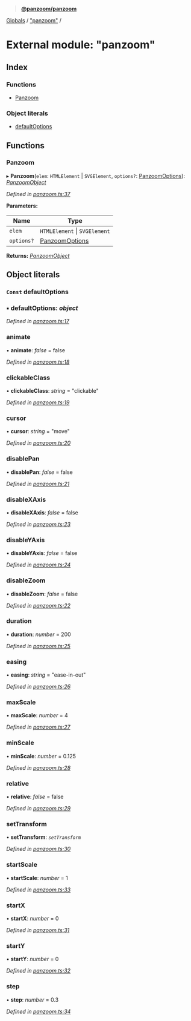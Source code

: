> **[@panzoom/panzoom](../README.md)**

[Globals](../globals.md) / ["panzoom"](_panzoom_.md) /

# External module: "panzoom"

## Index

### Functions

* [Panzoom](_panzoom_.md#panzoom)

### Object literals

* [defaultOptions](_panzoom_.md#const-defaultoptions)

## Functions

###  Panzoom

▸ **Panzoom**(`elem`: `HTMLElement` | `SVGElement`, `options?`: [PanzoomOptions](_types_.md#panzoomoptions)): *[PanzoomObject](../interfaces/_types_.panzoomobject.md)*

*Defined in [panzoom.ts:37](https://github.com/timmywil/panzoom/blob/308448a/src/panzoom.ts#L37)*

**Parameters:**

Name | Type |
------ | ------ |
`elem` | `HTMLElement` \| `SVGElement` |
`options?` | [PanzoomOptions](_types_.md#panzoomoptions) |

**Returns:** *[PanzoomObject](../interfaces/_types_.panzoomobject.md)*

## Object literals

### `Const` defaultOptions

### ▪ **defaultOptions**: *object*

*Defined in [panzoom.ts:17](https://github.com/timmywil/panzoom/blob/308448a/src/panzoom.ts#L17)*

###  animate

• **animate**: *false* = false

*Defined in [panzoom.ts:18](https://github.com/timmywil/panzoom/blob/308448a/src/panzoom.ts#L18)*

###  clickableClass

• **clickableClass**: *string* = "clickable"

*Defined in [panzoom.ts:19](https://github.com/timmywil/panzoom/blob/308448a/src/panzoom.ts#L19)*

###  cursor

• **cursor**: *string* = "move"

*Defined in [panzoom.ts:20](https://github.com/timmywil/panzoom/blob/308448a/src/panzoom.ts#L20)*

###  disablePan

• **disablePan**: *false* = false

*Defined in [panzoom.ts:21](https://github.com/timmywil/panzoom/blob/308448a/src/panzoom.ts#L21)*

###  disableXAxis

• **disableXAxis**: *false* = false

*Defined in [panzoom.ts:23](https://github.com/timmywil/panzoom/blob/308448a/src/panzoom.ts#L23)*

###  disableYAxis

• **disableYAxis**: *false* = false

*Defined in [panzoom.ts:24](https://github.com/timmywil/panzoom/blob/308448a/src/panzoom.ts#L24)*

###  disableZoom

• **disableZoom**: *false* = false

*Defined in [panzoom.ts:22](https://github.com/timmywil/panzoom/blob/308448a/src/panzoom.ts#L22)*

###  duration

• **duration**: *number* = 200

*Defined in [panzoom.ts:25](https://github.com/timmywil/panzoom/blob/308448a/src/panzoom.ts#L25)*

###  easing

• **easing**: *string* = "ease-in-out"

*Defined in [panzoom.ts:26](https://github.com/timmywil/panzoom/blob/308448a/src/panzoom.ts#L26)*

###  maxScale

• **maxScale**: *number* = 4

*Defined in [panzoom.ts:27](https://github.com/timmywil/panzoom/blob/308448a/src/panzoom.ts#L27)*

###  minScale

• **minScale**: *number* = 0.125

*Defined in [panzoom.ts:28](https://github.com/timmywil/panzoom/blob/308448a/src/panzoom.ts#L28)*

###  relative

• **relative**: *false* = false

*Defined in [panzoom.ts:29](https://github.com/timmywil/panzoom/blob/308448a/src/panzoom.ts#L29)*

###  setTransform

• **setTransform**: *`setTransform`*

*Defined in [panzoom.ts:30](https://github.com/timmywil/panzoom/blob/308448a/src/panzoom.ts#L30)*

###  startScale

• **startScale**: *number* = 1

*Defined in [panzoom.ts:33](https://github.com/timmywil/panzoom/blob/308448a/src/panzoom.ts#L33)*

###  startX

• **startX**: *number* = 0

*Defined in [panzoom.ts:31](https://github.com/timmywil/panzoom/blob/308448a/src/panzoom.ts#L31)*

###  startY

• **startY**: *number* = 0

*Defined in [panzoom.ts:32](https://github.com/timmywil/panzoom/blob/308448a/src/panzoom.ts#L32)*

###  step

• **step**: *number* = 0.3

*Defined in [panzoom.ts:34](https://github.com/timmywil/panzoom/blob/308448a/src/panzoom.ts#L34)*